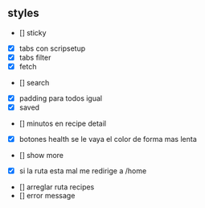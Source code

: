 ## styles

- [] sticky
- [x] tabs con scripsetup
- [x] tabs filter
- [x] fetch
- [] search
- [x] padding para todos igual
- [x] saved
- [] minutos en recipe detail
- [x] botones health se le vaya el color de forma mas lenta
- [] show more
- [x] si la ruta esta mal me redirige a /home
- [] arreglar ruta recipes
- [] error message

